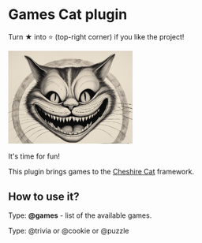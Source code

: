 # Games Cat plugin
Turn ★ into ⭐ (top-right corner) if you like the project!

<img width="50%" src="https://raw.githubusercontent.com/pazoff/Games-Cat/main/games-cat.png">

It's time for fun! 

This plugin brings games to the [Cheshire Cat](https://github.com/cheshire-cat-ai/core) framework.

## How to use it?
Type: <b>@games</b> - list of the available games.

Type: @trivia or @cookie or @puzzle
